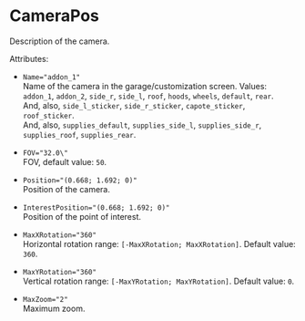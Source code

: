 # CameraPos

Description of the camera.

Attributes:

-   `Name="addon_1"`  
    Name of the camera in the garage/customization screen. Values: `addon_1`, `addon_2`, `side_r`, `side_l`, `roof`, `hoods`, `wheels`, `default`, `rear`.  
    And, also, `side_l_sticker`, `side_r_sticker`, `capote_sticker`, `roof_sticker`.  
    And, also, `supplies_default`, `supplies_side_l`, `supplies_side_r`, `supplies_roof`, `supplies_rear`.


-   `FOV="32.0\"`  
    FOV, default value: `50`.


-   `Position="(0.668; 1.692; 0)"`  
    Position of the camera.


-   `InterestPosition="(0.668; 1.692; 0)"`  
    Position of the point of interest.


-   `MaxXRotation="360"`  
    Horizontal rotation range: `[-MaxXRotation; MaxXRotation]`. Default value: `360`.


-   `MaxYRotation="360"`  
    Vertical rotation range: `[-MaxYRotation; MaxYRotation]`. Default value: `0`.


-   `MaxZoom="2"`    
    Maximum zoom.


